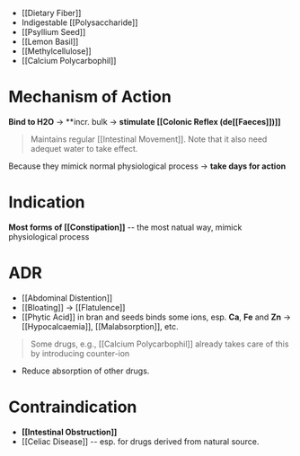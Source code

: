 - [[Dietary Fiber]]
- Indigestable [[Polysaccharide]]
- [[Psyllium Seed]]
- [[Lemon Basil]]
- [[Methylcellulose]]
- [[Calcium Polycarbophil]]

# Mechanism of Action
**Bind to H2O** -> **incr. bulk -> **stimulate [[Colonic Reflex (de[[Faeces]])]]**
> Maintains regular [[Intestinal Movement]].
> Note that it also need adequet water to take effect.

Because they mimick normal physiological process -> **take days for action**

# Indication
**Most forms of [[Constipation]]** -- the most natual way, mimick physiological process

# ADR
- [[Abdominal Distention]]
- [[Bloating]] -> [[Flatulence]]
- [[Phytic Acid]] in bran and seeds binds some ions, esp. **Ca**, **Fe** and **Zn** -> [[Hypocalcaemia]], [[Malabsorption]], etc.
> Some drugs, e.g., [[Calcium Polycarbophil]] already takes care of this by introducing counter-ion
- Reduce absorption of other drugs.

# Contraindication
- **[[Intestinal Obstruction]]**
- [[Celiac Disease]] -- esp. for drugs derived from natural source.